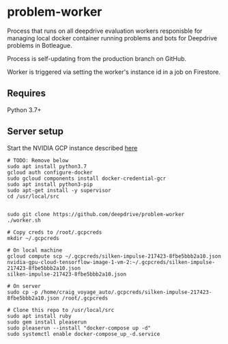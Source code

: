 # problem-worker

Process that runs on all deepdrive evaluation workers responisble for managing local docker container running problems and bots for Deepdrive problems in Botleague.

Process is self-updating from the production branch on GitHub.

Worker is triggered via setting the worker's instance id in a job on Firestore.


## Requires 

Python 3.7+

## Server setup

Start the NVIDIA GCP instance described [here](https://github.com/deepdrive/problem-endpoint/blob/6872b8df4a9a545918f5adbbd2be41d4dc6fcc57/create-deepdrive-eval-instance.http)

```
# TODO: Remove below
sudo apt install python3.7
gcloud auth configure-docker
sudo gcloud components install docker-credential-gcr
sudo apt install python3-pip
sudo apt-get install -y supervisor
cd /usr/local/src


sudo git clone https://github.com/deepdrive/problem-worker
./worker.sh
```


```
# Copy creds to /root/.gcpcreds
mkdir ~/.gcpcreds

# On local machine
gcloud compute scp ~/.gcpcreds/silken-impulse-217423-8fbe5bbb2a10.json nvidia-gpu-cloud-tensorflow-image-1-vm-2:~/.gcpcreds/silken-impulse-217423-8fbe5bbb2a10.json
silken-impulse-217423-8fbe5bbb2a10.json

# On server
sudo cp -p /home/craig_voyage_auto/.gcpcreds/silken-impulse-217423-8fbe5bbb2a10.json /root/.gcpcreds

# Clone this repo to /usr/local/src
sudo apt install ruby
sudo gem install pleaserun
sudo pleaserun --install "docker-compose up -d"
sudo systemctl enable docker-compose_up_-d.service
```
